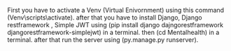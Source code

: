 First you have to activate a Venv (Virtual Enivornment) using this command (Venv\scripts\activate).
after that you have to install Django, Django restframework , Simple JWT using (pip install django dajngorestframework djangorestframework-simplejwt) in a terminal.
then  (cd Mentalhealth) in a terminal.
after that run the server using (py.manage.py runserver).
